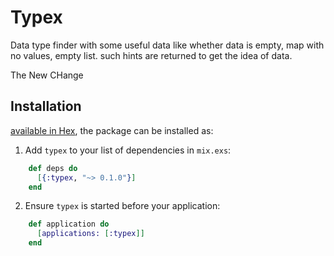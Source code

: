 # Typex

Data type finder with some useful data like whether data is empty, map with no values, empty list. such hints are returned to get the idea of data. 

The New CHange
## Installation

[available in Hex](https://hex.pm/docs/publish), the package can be installed as:

  1. Add `typex` to your list of dependencies in `mix.exs`:

```elixir
    def deps do
      [{:typex, "~> 0.1.0"}]
    end
```

  2. Ensure `typex` is started before your application:

```elixir
    def application do
      [applications: [:typex]]
    end
```

